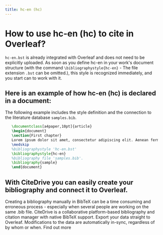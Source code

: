 ```yaml
---
title: hc-en (hc)
---
```


# How to use hc-en (hc) to cite in Overleaf? 
`hc-en.bst` is already integrated with Overleaf and does not need to be explicitly uploaded. As soon as you define hc-en in your work's document structure (with the command `\bibliographystyle{hc-en}` - The file extension `.bst` can be omitted.), this style is recognized immediately, and you start can to work with it.

## Here is an example of how hc-en (hc) is declared in a document:
The following example includes the style definition and the connection to the literature database `samples.bib`.
```tex
   \documentclass[a4paper,10pt]{article}
   \begin{document}
   \section{First chapter}
   Lorem ipsum dolor sit amet, consectetur adipiscing elit. Aenean fermentum justo massa, ut maximus mauris sodales et. Aenean vel elit a erat rhoncus pharetra.
   \medskip
   %bibliographystyle 'hc-en.bst'
   \bibliographystyle{hc-en}
   %bibliography file 'samples.bib'.
   \bibliography{sample}
   \end{document}
```

## With CiteDrive you can easily create your bibliography and connect it to Overleaf. 
Creating a bibliography manually in BibTeX can be a time consuming and erroneous process - especially when several people are working on the same .bib file. CiteDrive is a collaborative platform-based bibliography and citation manager with native BibTeX support. Export your data straight to Overleaf. Modifications to the data are automatically in-sync, regardless of by whom or when. Find out more